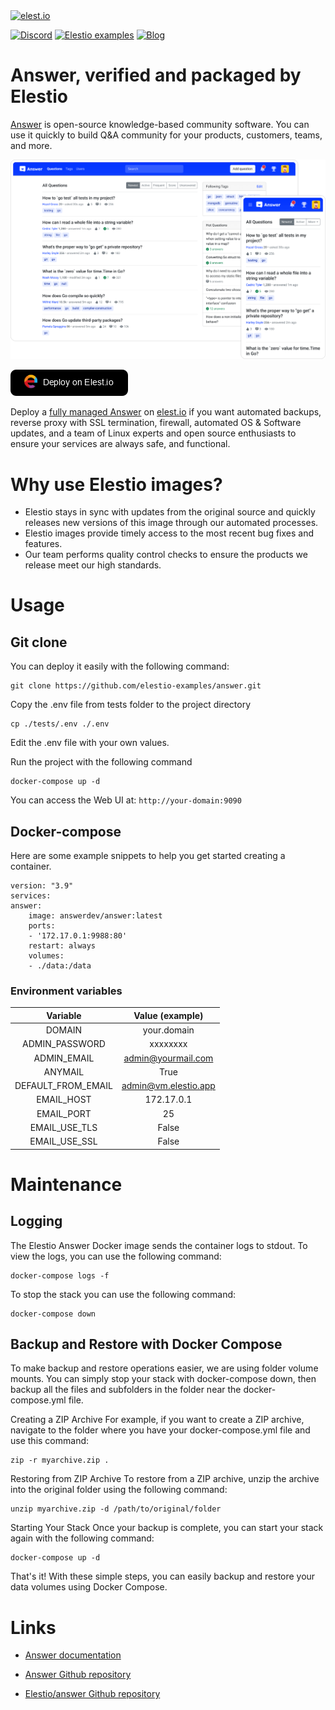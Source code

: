 <a href="https://elest.io">
  <img src="https://elest.io/images/elestio.svg" alt="elest.io" width="150" height="75">
</a>

[![Discord](https://img.shields.io/static/v1.svg?logo=discord&color=f78A38&labelColor=083468&logoColor=ffffff&style=for-the-badge&label=Discord&message=community)](https://discord.gg/4T4JGaMYrD "Get instant assistance and engage in live discussions with both the community and team through our chat feature.")
[![Elestio examples](https://img.shields.io/static/v1.svg?logo=github&color=f78A38&labelColor=083468&logoColor=ffffff&style=for-the-badge&label=github&message=open%20source)](https://github.com/elestio-examples "Access the source code for all our repositories by viewing them.")
[![Blog](https://img.shields.io/static/v1.svg?color=f78A38&labelColor=083468&logoColor=ffffff&style=for-the-badge&label=elest.io&message=Blog)](https://blog.elest.io "Latest news about elestio, open source software, and DevOps techniques.")

# Answer, verified and packaged by Elestio

[Answer](https://answer.dev/) is open-source knowledge-based community software. You can use it quickly to build Q&A community for your products, customers, teams, and more.

<img src="https://github.com/elestio-examples/answer/raw/main/answer.png" alt="answer" width="800">

[![deploy](https://github.com/elestio-examples/answer/raw/main/deploy-on-elestio.png)](https://dash.elest.io/deploy?source=cicd&social=dockerCompose&url=https://github.com/elestio-examples/answer)

Deploy a <a target="_blank" href="https://elest.io/open-source/answer">fully managed Answer</a> on <a target="_blank" href="https://elest.io/">elest.io</a> if you want automated backups, reverse proxy with SSL termination, firewall, automated OS & Software updates, and a team of Linux experts and open source enthusiasts to ensure your services are always safe, and functional.

# Why use Elestio images?

- Elestio stays in sync with updates from the original source and quickly releases new versions of this image through our automated processes.
- Elestio images provide timely access to the most recent bug fixes and features.
- Our team performs quality control checks to ensure the products we release meet our high standards.

# Usage

## Git clone

You can deploy it easily with the following command:

    git clone https://github.com/elestio-examples/answer.git

Copy the .env file from tests folder to the project directory

    cp ./tests/.env ./.env

Edit the .env file with your own values.

Run the project with the following command

    docker-compose up -d

You can access the Web UI at: `http://your-domain:9090`

## Docker-compose

Here are some example snippets to help you get started creating a container.

    version: "3.9"
    services:
    answer:
        image: answerdev/answer:latest
        ports:
        - '172.17.0.1:9988:80'
        restart: always
        volumes:
        - ./data:/data

### Environment variables

|          Variable          |   Value (example)    |
| :------------------------: | :------------------: |
|           DOMAIN           |     your.domain      |
|       ADMIN_PASSWORD       |       xxxxxxxx       |
|        ADMIN_EMAIL         |  admin@yourmail.com  |
|          ANYMAIL           |         True         |
|     DEFAULT_FROM_EMAIL     | admin@vm.elestio.app |
|         EMAIL_HOST         |      172.17.0.1      |
|         EMAIL_PORT         |          25          |
|       EMAIL_USE_TLS        |        False         |
|       EMAIL_USE_SSL        |        False         |

# Maintenance

## Logging

The Elestio Answer Docker image sends the container logs to stdout. To view the logs, you can use the following command:

    docker-compose logs -f

To stop the stack you can use the following command:

    docker-compose down

## Backup and Restore with Docker Compose

To make backup and restore operations easier, we are using folder volume mounts. You can simply stop your stack with docker-compose down, then backup all the files and subfolders in the folder near the docker-compose.yml file.

Creating a ZIP Archive
For example, if you want to create a ZIP archive, navigate to the folder where you have your docker-compose.yml file and use this command:

    zip -r myarchive.zip .

Restoring from ZIP Archive
To restore from a ZIP archive, unzip the archive into the original folder using the following command:

    unzip myarchive.zip -d /path/to/original/folder

Starting Your Stack
Once your backup is complete, you can start your stack again with the following command:

    docker-compose up -d

That's it! With these simple steps, you can easily backup and restore your data volumes using Docker Compose.

# Links

- <a target="_blank" href="https://docs.answer.co/docs/getting-started">Answer documentation</a>

- <a target="_blank" href="https://github.com/ever-co/ever-answer">Answer Github repository</a>

- <a target="_blank" href="https://docs.answer.co/docs/getting-started">Elestio/answer Github repository</a>
